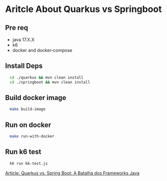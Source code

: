 
# Aritcle About Quarkus vs Springboot

## Pre req
* java 17.X.X
* k6 
* docker and docker-compose

## Install Deps


```bash
  cd ./quarkus && mvn clean install
  cd ./springboot && mvn clean install
```

## Build docker image


```bash
  make build-image
```

## Run on docker


```bash
  make run-with-docker
```
    
## Run k6 test

```bash
  k6 run k6-test.js
```

[Article: Quarkus vs. Spring Boot: A Batalha dos Frameworks Java](https://victorleandro.com.br/posts/springboot_vs_quarkus/)